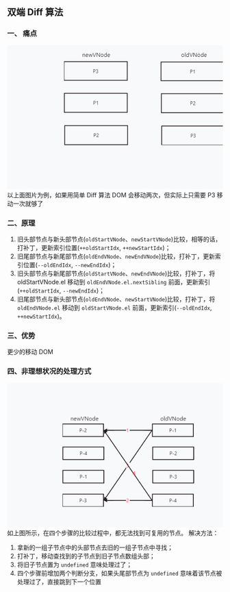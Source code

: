 ## 双端 Diff 算法

### 一、 痛点

![avatar](./images/%E5%9B%BE1.jpg)
以上面图片为例，如果用简单 Diff 算法 DOM 会移动两次，但实际上只需要 P3 移动一次就够了

### 二、原理

1. 旧头部节点与新头部节点(`oldStartVNode`、`newStartVNode`)比较，相等的话，打补丁，更新索引位置(`++oldStartIdx`, `++newStartIdx`)；
2. 旧尾部节点与新尾部节点(`oldEndVNode`、`newEndVNode`)比较，打补丁，更新索引位置(`--oldEndIdx`, `--newEndIdx`)；
3. 旧头部节点与新尾部节点(`oldStartVNode`、`newEndVNode`)比较，打补丁，将 oldStartVNode.el 移动到 `oldEndVNode.el.nextSibling` 前面，更新索引(`++oldStartIdx`, `--newEndIdx`)；
4. 旧尾部节点与新头部节点(`oldEndVNode`、`newStartVNode`)比较，打补丁，将 `oldEndVNode.el` 移动到 `oldStartVNode.el` 前面，更新索引(`--oldEndIdx`, `++newStartIdx`)。

### 三、优势

更少的移动 DOM

### 四、非理想状况的处理方式

![avatar](./images/%E9%9D%9E%E7%90%86%E6%83%B3%E7%8A%B6%E6%80%81%E4%B8%8B%E5%8F%8C%E7%AB%AF%E7%AE%97%E6%B3%95%E5%8E%9F%E7%90%86.jpg)
如上图所示，在四个步骤的比较过程中，都无法找到可复用的节点。
解决方法：

1. 拿新的一组子节点中的头部节点去旧的一组子节点中寻找；
2. 打补丁，移动查找到的子节点到旧子节点数组头部；
3. 将旧子节点置为 `undefined` 意味处理过了；
4. 四个步骤前增加两个判断分支，如果头尾部节点为 `undefined` 意味着该节点被处理过了，直接跳到下一个位置
